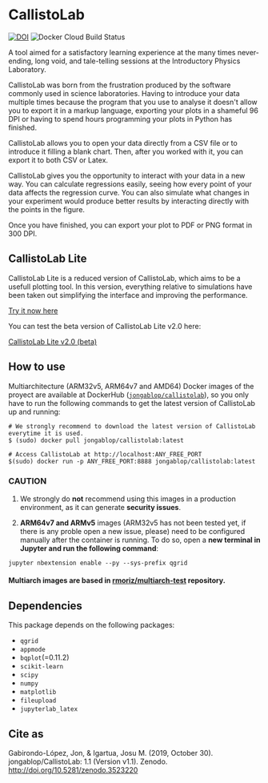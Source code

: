 # CallistoLab

[![DOI](https://zenodo.org/badge/DOI/10.5281/zenodo.3517214.svg)](https://doi.org/10.5281/zenodo.3517214) ![Docker Cloud Build Status](https://img.shields.io/docker/cloud/build/jongablop/callistolab)



A tool aimed for a satisfactory learning experience at the many times never-ending, long void, and tale-telling sessions at the Introductory Physics Laboratory.

CallistoLab was born from the frustration produced by the software commonly used in science laboratories. Having to introduce your data multiple times because the program that you use to analyse it doesn't allow you to export it in a markup language, exporting your plots in a  shameful 96 DPI or having to spend hours programming your plots in Python has finished.

CallistoLab allows you to open your data directly from a CSV file or to introduce it filling a blank chart. Then, after you worked with it, you can export it to both CSV or Latex.

CallistoLab gives you the opportunity to interact with your data in a new way. You can calculate regressions easily, seeing how every point of your data affects the regression curve. You can also simulate what changes in your experiment would produce better results by interacting directly with the points in the figure.

 Once you have finished, you can export your plot to PDF or PNG format in 300 DPI.



## CallistoLab Lite

CallistoLab Lite is a reduced version of CallistoLab, which aims to be a usefull plotting tool. In this version, everything relative to simulations have been taken out simplifying the interface and improving the performance.

[Try it now here](https://mybinder.org/v2/gh/jongablop/CallistoLab/master?urlpath=%2Fapps%2FCallistoLab-Lite.ipynb)

You can test the beta version of CallistoLab Lite v2.0 here:

[CallistoLab Lite v2.0 (beta)](https://mybinder.org/v2/gh/jongablop/CallistoLab/master?urlpath=%2Fapps%2F___CallistoLab-Lite-2.0.ipynb)

## How to use

Multiarchitecture (ARM32v5, ARM64v7 and AMD64) Docker images of the proyect are available at DockerHub ([``jongablop/callistolab``](https://hub.docker.com/repository/docker/jongablop/callistolab)), so you only have to run the following commands to get the latest version of CallistoLab up and running:

``````
# We strongly recommend to download the latest version of CallistoLab everytime it is used.
$ (sudo) docker pull jongablop/callistolab:latest

# Access CallistoLab at http://localhost:ANY_FREE_PORT
$(sudo) docker run -p ANY_FREE_PORT:8888 jongablop/callistolab:latest
``````

### CAUTION

1. We strongly do **not** recommend using this images in a production environment, as it can generate **security issues**.

2. **ARM64v7 and ARMv5** images (ARM32v5 has not been tested yet, if there is any proble open a new issue, please) need to be configured manually after the container is running. To do so, open a **new terminal in Jupyter and run the following command**:

``````
jupyter nbextension enable --py --sys-prefix qgrid
``````


#### Multiarch images are based in [rmoriz/multiarch-test](https://github.com/rmoriz/multiarch-test) repository.

## Dependencies

This package depends on the following packages:

- `qgrid`
- `appmode`
- `bqplot`(=0.11.2)
- `scikit-learn`
- `scipy`
- `numpy`
- `matplotlib`
- `fileupload`
- `jupyterlab_latex`

## Cite as

Gabirondo-López, Jon, & Igartua, Josu M. (2019, October 30). jongablop/CallistoLab: 1.1 (Version v1.1). Zenodo. http://doi.org/10.5281/zenodo.3523220
